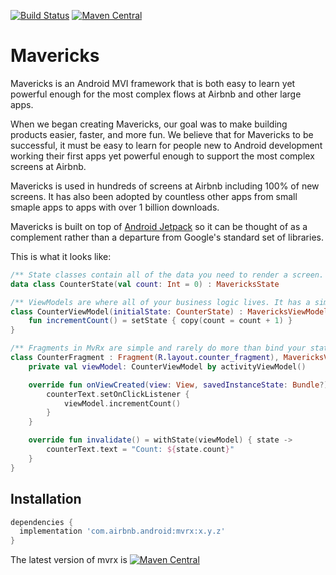 [![Build Status](https://travis-ci.com/airbnb/MvRx.svg?branch=master)](https://travis-ci.com/github/airbnb/MvRx)
[![Maven Central](https://maven-badges.herokuapp.com/maven-central/com.airbnb.android/mvrx/badge.svg)](https://maven-badges.herokuapp.com/maven-central/com.airbnb.android/mvrx)

# Mavericks

Mavericks is an Android MVI framework that is both easy to learn yet powerful enough for the most complex flows at Airbnb and other large apps.

When we began creating Mavericks, our goal was to make building products easier, faster, and more fun. We believe that for Mavericks to be successful, it must be easy to learn for people new to Android development working their first apps yet powerful enough to support the most complex screens at Airbnb.

Mavericks is used in hundreds of screens at Airbnb including 100% of new screens. It has also been adopted by countless other apps from small smaple apps to apps with over 1 billion downloads.

Mavericks is built on top of [Android Jetpack](https://developer.android.com/jetpack) so it can be thought of as a complement rather than a departure from Google's standard set of libraries.

This is what it looks like:
```kotlin
/** State classes contain all of the data you need to render a screen. */
data class CounterState(val count: Int = 0) : MavericksState

/** ViewModels are where all of your business logic lives. It has a simple lifecycle and is easy to test. */
class CounterViewModel(initialState: CounterState) : MavericksViewModel<CounterState>(initialState) {
    fun incrementCount() = setState { copy(count = count + 1) }
}

/** Fragments in MvRx are simple and rarely do more than bind your state to views. */
class CounterFragment : Fragment(R.layout.counter_fragment), MavericksView {
    private val viewModel: CounterViewModel by activityViewModel()

    override fun onViewCreated(view: View, savedInstanceState: Bundle?) {
        counterText.setOnClickListener {
            viewModel.incrementCount()
        }
    }

    override fun invalidate() = withState(viewModel) { state ->
        counterText.text = "Count: ${state.count}"
    }
}
```

## Installation

```groovy
dependencies {
  implementation 'com.airbnb.android:mvrx:x.y.z'
}
```
The latest version of mvrx is [![Maven Central](https://maven-badges.herokuapp.com/maven-central/com.airbnb.android/mvrx/badge.svg)](https://maven-badges.herokuapp.com/maven-central/com.airbnb.android/mvrx)
